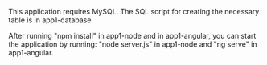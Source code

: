 This application requires MySQL. The SQL script for creating the necessary table is in app1-database.

After running "npm install" in app1-node and in app1-angular, you can start the application by running: "node server.js" in app1-node and "ng serve" in app1-angular.